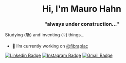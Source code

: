 <h1 align="center">Hi, I'm Mauro Hahn</h1>

<!--
**username/username** is a ✨ _special_ ✨ repository because its `README.md` (this file) appears on your GitHub profile.
Image Fibraplac src="http://fibraplac.com.br/web/dist/img/pin/place/3.png"
-->

<h3 align="center">"always under construction..."</h3>

Studying (📚) and inventing (💡) things...

- 🔭 I’m currently working on [@fibraplac ](http://fibraplac.com.br/) 

[![Linkedin Badge](https://img.shields.io/badge/-maurohahn-darkred?style=flat-square&logo=Linkedin&logoColor=white&link=https://br.linkedin.com/in/maurohahn/)](https://br.linkedin.com/in/maurohahn/) 
[![Instagram Badge](https://img.shields.io/badge/-maurohahndeavila-darkred?style=flat-square&logo=Instagram&logoColor=white&link=https://www.instagram.com/maurohahndeavila)](https://www.instagram.com/maurohahndeavila/)
[![Gmail Badge](https://img.shields.io/badge/-maurohahn.dev@gmail.com-darkred?style=flat-square&logo=Gmail&logoColor=white&link=mailto:maurohahn.dev@gmail.com)](mailto:maurohahn.dev@gmail.com)
